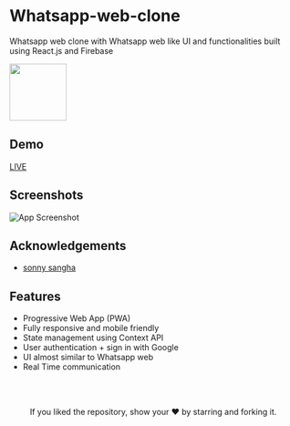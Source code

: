 # Whatsapp-web-clone
Whatsapp web clone with Whatsapp web like UI and functionalities built using React.js and Firebase

<img src="https://www.logo.wine/a/logo/WhatsApp/WhatsApp-Logo.wine.svg" height="100"  alt="" />


## Demo

[LIVE](https://wwc-ps.vercel.app)


## Screenshots

![App Screenshot](https://i.ibb.co/X4SSHxQ/whatsapp-web-clone.gif)

## Acknowledgements

 - [sonny sangha](https://github.com/sonnysangha)
  
## Features

- Progressive Web App (PWA)
- Fully responsive and mobile friendly
- State management using Context API
- User authentication + sign in with Google
- UI almost similar to Whatsapp web
- Real Time communication
<br/>
<br/>

<p align="center">If you liked the repository, show your  ❤️  by starring and forking it.</p>
  
  
